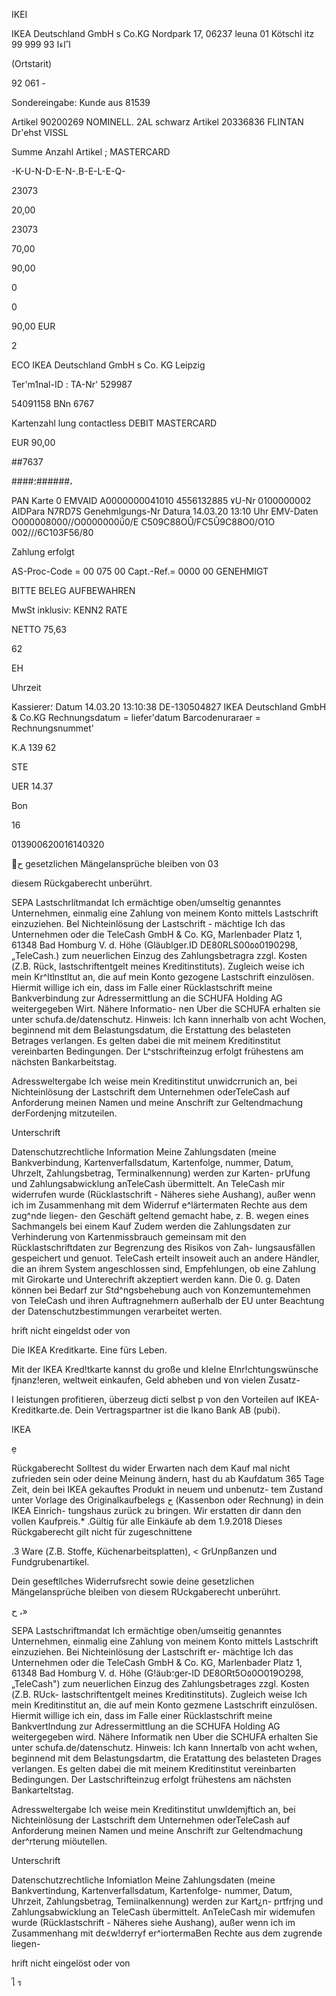 IKEI

IKEA Deutschland GmbH s Co.KG
Nordpark 17, 06237 leuna 01 Kötschl itz
99 999 93  ا
 ًاءا

(Ortstarit)

92 061 -

Sondereingabe:  Kunde  aus  81539

Artikel  90200269
NOMINELL.  2AL  schwarz
Artikel  20336836
FLINTAN  Dr'ehst  VISSL

Summe
Anzahl  Artikel ;
MASTERCARD

-K-U-N-D-E-N-.B-E-L-E-Q-

23073

20,00

23073

70,00

90,00

0

0

90,00  EUR

2

ECO
IKEA
Deutschland
GmbH  s  Co.  KG
Leipzig

Ter'm1nal-ID  :
ΤΑ-Nr'  529987

54091158
BNn  6767

Kartenzahl lung
contactless
DEBIT  MASTERCARD

EUR  90,00

##7637

####؛######،

PAN
Karte  0
EMVAID
Α0000000041010
4556132885
٧U-Nr
0100000002
AIDPara
N7RD7S
Genehmlgungs-Nr
Datura  14.03.20  13:10  Uhr
EMV-Daten
Ο000008000//Ο0000000ΰ0/Ε
C509C88OÛ/FC5Û9C88O0/O1O
002///6C103F56/80

Zahlung  erfolgt

AS-Proc-Code  =  00  075
00
Capt.-Ref.=  0000
00  GENEHMIGT

BITTE  BELEG  AUFBEWAHREN

MwSt  inklusiv:
ΚΕΝΝ2  RATE

NETTO
75,63

62

EH

Uhrzeit

Kassierer؛
Datum
14.03.20  13:10:38
DE-130504827
IKEA  Deutschland  GmbH  &  Co.KG
Rechnungsdatum  =  liefer'datum
Barcodenuraraer  =  Rechnungsnummet'

Κ.Α
139  62

STE

UER
14.37

Bon

16

013900620016140320

ح  gesetzlichen  Mängelansprüche bleiben von
03

diesem  Rückgaberecht unberührt.

SEPA  Lastschrlítmandat
Ich  ermächtige  oben/umseltig  genanntes Unternehmen,  einmalig  eine Zahlung  von
meinem  Konto  mittels  Lastschrift einzuziehen.  Bel  Nichteinlösung  der Lastschrift  -
mächtige Ich  das  Unternehmen  oder die TeleCash  GmbH  &  Co.  KG,  Marlenbader
Platz  1,  61348  Bad  Homburg V.  d.  Höhe (Gläublger.ID  DE80RLS00٥٥0190298,
„TeleCash.)  zum  neuerlichen  Einzug  des Zahlungsbetragra zzgl.  Kosten  (Ζ.Β.  Rück,
lastschriftentgelt meines  Kreditinstituts).  Zugleich  weise ich  mein  Kr^ltlnstltut an,
die auf mein  Konto  gezogene  Lastschrift einzulösen.
Hiermit willige  ich  ein,  dass  im  Falle  einer Rücklastschrift meine  Bankverbindung  zur
Adressermittlung  an  die SCHUFA  Holding  AG  weitergegeben  Wirt.  Nähere Informatio-
nen  Uber die  SCHUFA  erhalten  sie unter schufa.de/datenschutz.
Hinweis:  Ich  kann  innerhalb  von  acht Wochen,  beginnend  mit dem  Belastungsdatum,
die  Erstattung  des  belasteten  Betrages verlangen.  Es  gelten  dabei  die  mit meinem
Kreditinstitut vereinbarten  Bedingungen.  Der L^stschrifteinzug  erfolgt frühestens am
nächsten  Bankarbeitstag.

Adressweltergabe
Ich  weise  mein  Kreditinstitut unwidcrrunich  an,  bei  Nichteinlösung  der Lastschrift dem
Unternehmen  oderTeleCash  auf Anforderung  meinen  Namen  und  meine Anschrift zur
Geltendmachung  derFordenjng  mitzuteilen.

Unterschrift

Datenschutzrechtliche Information
Meine Zahlungsdaten  (meine  Bankverbindung,  Kartenverfallsdatum,  Kartenfolge,
nummer,  Datum,  Uhrzelt,  Zahlungsbetrag, Terminalkennung)  werden  zur Karten-
prUfung  und  Zahlungsabwicklung  anTeleCash  übermittelt.
An  TeleCash
mir widerrufen  wurde  (Rücklastschrift - Näheres siehe  Aushang),  außer wenn  ich  im
Zusammenhang  mit dem  Widerruf e^lärtermaten Rechte aus dem zug^nde liegen-
den  Geschäft geltend  gemacht habe,  z.  B.  wegen  eines Sachmangels  bei einem  Kauf
Zudem  werden die  Zahlungsdaten  zur Verhinderung von Kartenmissbrauch
gemeinsam  mit den  Rücklastschriftdaten  zur Begrenzung des Risikos von Zah-
lungsausfällen gespeichert  und  genuot.  TeleCash  erteilt  insoweit auch  an  andere
Händler,  die an  ihrem  System  angeschlossen  sind,  Empfehlungen,  ob  eine  Zahlung
mit Girokarte  und  Unterechrift akzeptiert werden  kann.  Die 0.  g.  Daten  können  bei
Bedarf zur Std^ngsbehebung  auch  von  Konzemuntemehmen  von TeleCash  und  ihren
Auftragnehmern  außerhalb der EU  unter Beachtung der Datenschutzbestimmungen
verarbeitet werten.

hrift nicht eingeldst oder von

Die  IKEA Kreditkarte.
Eine fürs  Leben.

Mit der IKEA  Kred!tkarte  kannst du  große  und
kاeاne  E!nr!chtungswünsche fjnanz!eren,  weltweit
einkaufen,  Geld  abheben  und  ٧on  vielen  Zusatz-

I  leistungen  profitieren,  überzeug  dicti selbst
p  von  den  Vorteilen  auf
IKEA-Kreditkarte.de.
Dein  Vertragspartner ist die
Ikano  Bank AB  (pubi).

IKEA

ẹ

Rückgaberecht
Solltest du  wider Erwarten  nach  dem  Kauf mal
nicht zufrieden  sein  oder deine  Meinung  ändern,
hast du  ab  Kaufdatum  365 Tage  Zeit,  dein  bei
IKEA gekauftes  Produkt in  neuem  und  unbenutz-
tem  Zustand  unter Vorlage  des  Originalkaufbelegs
ج  (Kassenbon  oder Rechnung)  in  dein  IKEA  Einrich-
tungshaus zurück zu  bringen.  Wir erstatten  dir
dann  den  vollen  Kaufpreis.*
.Gültig für alle Einkäufe  ab  dem  1.9.2018
Dieses  Rückgaberecht gilt nicht für zugeschnittene

.3  Ware  (Ζ.Β.  Stoffe,  Küchenarbeitsplatten),
<  GrUnpßanzen  und  Fundgrubenartikel.

Dein  geseftllches Widerrufsrecht sowie deine
 gesetzlichen  Mängelansprüche  bleiben  von
diesem  RUckgaberecht unberührt.

ح
،»

SEPA Lastschriftmandat
Ich ermächtige oben/umseitig genanntes Unternehmen, einmalig eine Zahlung von
meinem Konto mittels Lastschrift einzuziehen. Bei Nichteinlösung  der Lastschrift er-
mächtige Ich das Unternehmen oder die TeleCash GmbH & Co. KG, Marlenbader
Platz 1, 61348 Bad Homburg V. d. Höhe (G!äub؛ger-ID  DE8ORt5O٥0O019O298,
„TeleCash")  zum  neuerlichen  Einzug  des Zahlungsbetrages zzgl.  Kosten  (Ζ.Β.  RUck-
lastschriftentgelt meines  Kreditinstituts).  Zugleich  weise  Ich  mein  Kreditinstitut an,
die auf mein  Konto  gezmene  Lastschrift einzulösen.
Hiermit willige  ich  ein,  dass im  Falle  einer Rücklastschrift  meine  Bankvertlndung  zur
Adressermittlung  an die SCHUFA  Holding AG  weitergegeben  wird.  Nähere Informatik
nen  Uber die  SCHUFA  erhalten  Sie  unter schufa.de/datenschutz.
Hinweis:  Ich  kann  Innertalb von acht w«hen, beginnend  mit dem  Belastungsdartm,
die  Eratattung des  belasteten  Drages verlangen.  Es gelten  dabei die mit meinem
Kreditinstitut vereinbarten  Bedingungen.  Der Lastschrifteinzug erfolgt frühestens am
nächsten  Bankarteltstag.

Adressweltergabe
Ich weise  mein  Kreditinstitut unwldemjftich  an,  bei  Nichteinlösung  der Lastschrift dem
Unternehmen  oderTeleCash  auf Anforderung meinen  Namen  und  meine Anschrift zur
Geltendmachung  der^rterung miöutellen.

Unterschrift

Datenschutzrechtliche  Infomiatlon
Meine  Zahlungsdaten  (meine  Bankvertindung,  Kartenverfallsdatum,  Kartenfolge-
nummer,  Datum,  Uhrzeit,  Zahlungsbetrag, Temiinalkennung) werden  zur Kart¿n-
prtfrjng  und  Zahlungsabwicklung  an  TeleCash übermittelt.
AnTeleCash
mir widemufen  wurde (Rücklastschrift - Näheres siehe Aushang),  außer wenn  ich  im
Zusammenhang mit de٤w!derryf er^iortermaBen Rechte aus dem zugrende liegen-

hrift nicht eingelöst oder von

ไ
ร
